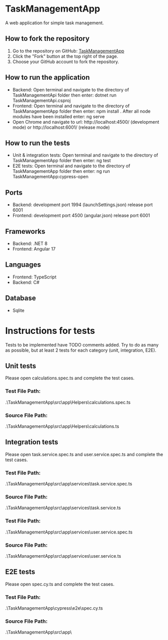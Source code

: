 # TaskManagementApp
A web application for simple task management.

## How to fork the repository
1. Go to the repository on GitHub: [TaskManagementApp](https://github.com/IncipientusAB/TaskManagementApp)
2. Click the "Fork" button at the top right of the page.
3. Choose your GitHub account to fork the repository.

## How to run the application
- Backend: Open terminal and navigate to the directory of TaskManagementApi folder then enter: dotnet run TaskManagementApi.csproj
- Frontend: Open terminal and navigate to the directory of TaskManagementApp folder then enter: npm install . After all node modules have been installed enter: ng serve
- Open Chrome and navigate to url: http://localhost:4500/  (development mode) or http://localhost:6001/  (release mode)

## How to run the tests
- Unit & integration tests: Open terminal and navigate to the directory of TaskManagementApp folder then enter: ng test
- E2E tests: Open terminal and navigate to the directory of TaskManagementApp folder then enter: ng run TaskManagementApp:cypress-open

## Ports
- Backend: development port 1994 (launchSettings.json)   release port 6001
- Frontend: development port 4500 (angular.json)     release port 6001

## Frameworks
- Backend: .NET 8
- Frontend: Angular 17

## Languages
- Frontend: TypeScript
- Backend: C#

## Database
- Sqlite

# Instructions for tests
Tests to be implemented have TODO comments added. Try to do as many as possible, but at least 2 tests for each category (unit, integration, E2E).

## Unit tests
Please open calculations.spec.ts and complete the test cases.
### Test File Path: 
.\TaskManagementApp\src\app\Helpers\calculations.spec.ts
### Source File Path: 
.\TaskManagementApp\src\app\Helpers\calculations.ts

## Integration tests
Please open task.service.spec.ts and user.service.spec.ts and complete the test cases.
### Test File Path: 
.\TaskManagementApp\src\app\services\task.service.spec.ts
### Source File Path: 
.\TaskManagementApp\src\app\services\task.service.ts

### Test File Path: 
.\TaskManagementApp\src\app\services\user.service.spec.ts
### Source File Path: 
.\TaskManagementApp\src\app\services\user.service.ts

## E2E tests
Please open spec.cy.ts and complete the test cases.
### Test File Path: 
.\TaskManagementApp\cypress\e2e\spec.cy.ts
### Source File Path: 
.\TaskManagementApp\src\app\

